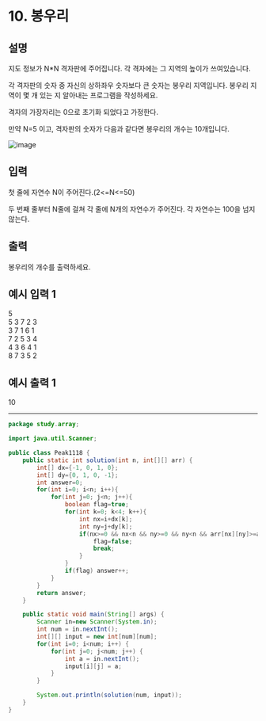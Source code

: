 # 10. 봉우리

## 설명

지도 정보가 N*N 격자판에 주어집니다. 각 격자에는 그 지역의 높이가 쓰여있습니다.

각 격자판의 숫자 중 자신의 상하좌우 숫자보다 큰 숫자는 봉우리 지역입니다. 봉우리 지역이 몇 개 있는 지 알아내는 프로그램을 작성하세요.

격자의 가장자리는 0으로 초기화 되었다고 가정한다.

만약 N=5 이고, 격자판의 숫자가 다음과 같다면 봉우리의 개수는 10개입니다.

![image](https://user-images.githubusercontent.com/44156173/142476981-f006381b-7b0c-4e24-af83-9b516513b9a9.png)


## 입력

첫 줄에 자연수 N이 주어진다.(2<=N<=50)

두 번째 줄부터 N줄에 걸쳐 각 줄에 N개의 자연수가 주어진다. 각 자연수는 100을 넘지 않는다.


## 출력

봉우리의 개수를 출력하세요.


## 예시 입력 1 

5   
5 3 7 2 3   
3 7 1 6 1   
7 2 5 3 4   
4 3 6 4 1   
8 7 3 5 2   

## 예시 출력 1

10

---

```java
package study.array;

import java.util.Scanner;

public class Peak1118 {
    public static int solution(int n, int[][] arr) {
        int[] dx={-1, 0, 1, 0};
        int[] dy={0, 1, 0, -1};
        int answer=0;
        for(int i=0; i<n; i++){
            for(int j=0; j<n; j++){
                boolean flag=true;
                for(int k=0; k<4; k++){
                    int nx=i+dx[k];
                    int ny=j+dy[k];
                    if(nx>=0 && nx<n && ny>=0 && ny<n && arr[nx][ny]>=arr[i][j]){
                        flag=false;
                        break;
                    }
                }
                if(flag) answer++;
            }
        }
        return answer;
    }

    public static void main(String[] args) {
        Scanner in=new Scanner(System.in);
        int num = in.nextInt();
        int[][] input = new int[num][num];
        for(int i=0; i<num; i++) {
            for(int j=0; j<num; j++) {
                int a = in.nextInt();
                input[i][j] = a;
            }
        }

        System.out.println(solution(num, input));
    }
}

```
